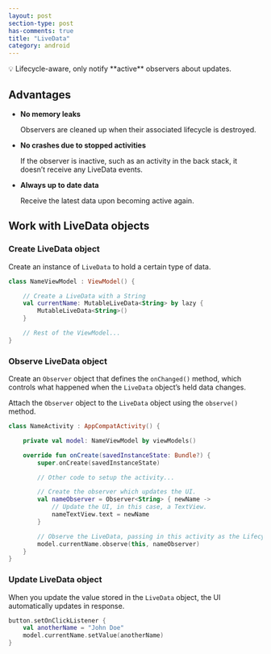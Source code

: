 ```yaml
---
layout: post
section-type: post
has-comments: true
title: "LiveData"
category: android
---
```


<aside>
💡 Lifecycle-aware, only notify **active** observers about updates.

</aside>

## Advantages

- **No memory leaks**
    
    Observers are cleaned up when their associated lifecycle is destroyed.
    
- **No crashes due to stopped activities**
    
    If the observer is inactive, such as an activity in the back stack, it doesn’t receive any LiveData events.
    
- **Always up to date data**
    
    Receive the latest data upon becoming active again.
    

## Work with LiveData objects

### Create LiveData object

Create an instance of `LiveData` to hold a certain type of data.

```kotlin
class NameViewModel : ViewModel() {

    // Create a LiveData with a String
    val currentName: MutableLiveData<String> by lazy {
        MutableLiveData<String>()
    }

    // Rest of the ViewModel...
}
```

### Observe LiveData object

Create an `Observer` object that defines the `onChanged()` method, which controls what happened when the `LiveData` object’s held data changes.

Attach the `Observer` object to the `LiveData` object using the `observe()` method.

```kotlin
class NameActivity : AppCompatActivity() {

    private val model: NameViewModel by viewModels()

    override fun onCreate(savedInstanceState: Bundle?) {
        super.onCreate(savedInstanceState)

        // Other code to setup the activity...

        // Create the observer which updates the UI.
        val nameObserver = Observer<String> { newName ->
            // Update the UI, in this case, a TextView.
            nameTextView.text = newName
        }

        // Observe the LiveData, passing in this activity as the LifecycleOwner and the observer.
        model.currentName.observe(this, nameObserver)
    }
}
```

### Update LiveData object

When you update the value stored in the `LiveData` object, the UI automatically updates in response.

```kotlin
button.setOnClickListener {
    val anotherName = "John Doe"
    model.currentName.setValue(anotherName)
}
```